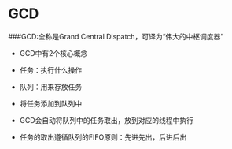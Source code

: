 # GCD

###GCD:全称是Grand Central Dispatch，可译为“伟大的中枢调度器”

- GCD中有2个核心概念
 - 任务：执行什么操作
 - 队列：用来存放任务

- 将任务添加到队列中
- GCD会自动将队列中的任务取出，放到对应的线程中执行
- 任务的取出遵循队列的FIFO原则：先进先出，后进后出

